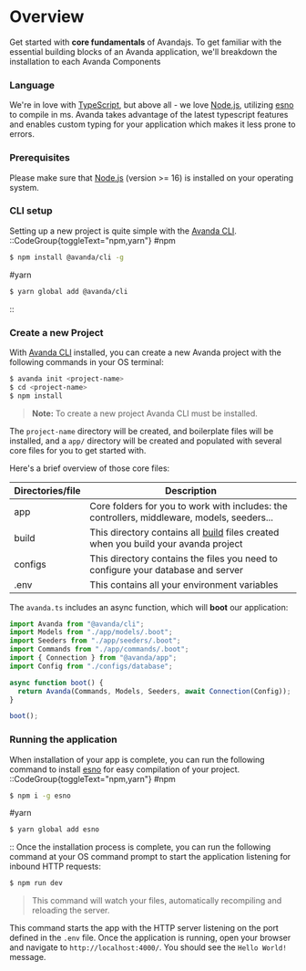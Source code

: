 

# Overview

Get started with **core fundamentals** of Avandajs. To get familiar with the essential building blocks of an Avanda application, we'll breakdown the installation to each Avanda Components

### Language

We're in love with [TypeScript](https://www.typescriptlang.org/), but above all - we love [Node.js](https://nodejs.org/en/), utilizing [esno](https://www.npmjs.com/package/esno) to compile in ms. Avanda takes advantage of the latest typescript features and enables custom typing for your application which makes it less prone to errors.

### Prerequisites

Please make sure that [Node.js](https://nodejs.org) (version >= 16) is installed on your operating system.

### CLI setup

Setting up a new project is quite simple with the [Avanda CLI](/components/avanda-cli/overview).
::CodeGroup{toggleText="npm,yarn"}
#npm

```bash
$ npm install @avanda/cli -g
```

#yarn

```bash
$ yarn global add @avanda/cli
```

::

### Create a new Project

With [Avanda CLI](/components/avanda-cli/overview) installed, you can create a new Avanda project with the following commands in your OS terminal:

```bash
$ avanda init <project-name>
$ cd <project-name>
$ npm install
```

> **Note:** To create a new project Avanda CLI must be installed.

The `project-name` directory will be created, and boilerplate files will be installed, and a `app/` directory will be created and populated with several core files for you to get started with.

Here's a brief overview of those core files:

| Directories/file | Description                                                                                       |
| ---------------- | ------------------------------------------------------------------------------------------------- |
| app              | Core folders for you to work with includes: the controllers, middleware, models, seeders...       |
| build            | This directory contains all [build](/guide/buid) files created when you build your avanda project |
| configs          | This directory contains the files you need to configure your database and server                  |
| .env             | This contains all your environment variables                                                      |

The `avanda.ts` includes an async function, which will **boot** our application:

```typescript [avanda.ts]
import Avanda from "@avanda/cli";
import Models from "./app/models/.boot";
import Seeders from "./app/seeders/.boot";
import Commands from "./app/commands/.boot";
import { Connection } from "@avanda/app";
import Config from "./configs/database";

async function boot() {
  return Avanda(Commands, Models, Seeders, await Connection(Config));
}

boot();
```

### Running the application

When installation of your app is complete, you can run the following command to install [esno](https://www.npmjs.com/package/esno) for easy compilation of your project.
::CodeGroup{toggleText="npm,yarn"}
#npm

```bash
$ npm i -g esno
```

#yarn

```bash
$ yarn global add esno
```

::
Once the installation process is complete, you can run the following command at your OS command prompt to start the application listening for inbound HTTP requests:

```bash
$ npm run dev
```
>This command will watch your files, automatically recompiling and reloading the server.

This command starts the app with the HTTP server listening on the port defined in the `.env` file. Once the application is running, open your browser and navigate to `http://localhost:4000/`. You should see the `Hello World!` message.

